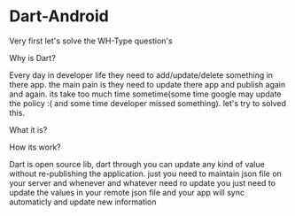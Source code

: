 # Dart-Android

Very first let's solve the WH-Type question's

Why is Dart?

Every day in developer life they need to add/update/delete something in there app. the main pain is they need to update there app and publish again and again. its take too much time sometime(some time google may update the policy :( and some time developer missed something). let's try to solved this.

What it is?

How its work?

Dart is open source lib, dart through you can update any kind of value without re-publishing the application. just you need to maintain
json file on your server and whenever and whatever need ro update you just need to update the values in your remote json file and your 
app will sync automaticly and update new information


